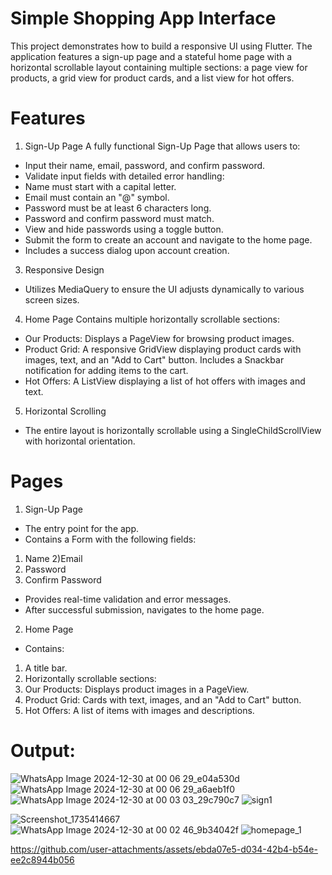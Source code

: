 
# Simple Shopping App Interface
This project demonstrates how to build a responsive UI using Flutter. The application features a sign-up page and a stateful home page with a horizontal scrollable layout containing multiple sections: a page view for products, a grid view for product cards, and a list view for hot offers.

# Features
1. Sign-Up Page
A fully functional Sign-Up Page that allows users to:
- Input their name, email, password, and confirm password.
-  Validate input fields with detailed error handling:
- Name must start with a capital letter.
- Email must contain an "@" symbol.
- Password must be at least 6 characters long.
- Password and confirm password must match.
- View and hide passwords using a toggle button.
- Submit the form to create an account and navigate to the home page.
- Includes a success dialog upon account creation.
3. Responsive Design
- Utilizes MediaQuery to ensure the UI adjusts dynamically to various screen sizes.
4. Home Page
Contains multiple horizontally scrollable sections:
- Our Products: Displays a PageView for browsing product images.
- Product Grid: A responsive GridView displaying product cards with images, text, and an "Add to Cart" button. Includes a Snackbar notification for adding items to the cart.
- Hot Offers: A ListView displaying a list of hot offers with images and text.
5. Horizontal Scrolling
- The entire layout is horizontally scrollable using a SingleChildScrollView with horizontal orientation.
# Pages
1. Sign-Up Page
- The entry point for the app.
- Contains a Form with the following fields:
1) Name
2)Email
3) Password
4) Confirm Password
- Provides real-time validation and error messages.
- After successful submission, navigates to the home page.
2. Home Page
- Contains:
1) A title bar.
2) Horizontally scrollable sections:
3) Our Products: Displays product images in a PageView.
4) Product Grid: Cards with text, images, and an "Add to Cart" button.
5) Hot Offers: A list of items with images and descriptions.
# Output:


![WhatsApp Image 2024-12-30 at 00 06 29_e04a530d](https://github.com/user-attachments/assets/ca113222-bce6-4b4a-9f0c-680dff5fd942)
![WhatsApp Image 2024-12-30 at 00 06 29_a6aeb1f0](https://github.com/user-attachments/assets/0fead678-d843-46c2-b493-a9f6c350645e)
![WhatsApp Image 2024-12-30 at 00 03 03_29c790c7](https://github.com/user-attachments/assets/c720a2cd-a609-490a-bd36-bfe1cb3afa92)
![sign1](https://github.com/user-attachments/assets/24d9943a-901a-4b96-9c9c-d2d88c635819)


![Screenshot_1735414667](https://github.com/user-attachments/assets/cf170a80-84e0-44b1-9f32-3bf0b4bbbd60)
![WhatsApp Image 2024-12-30 at 00 02 46_9b34042f](https://github.com/user-attachments/assets/62fae952-47be-4cb3-9ec5-51f5ed5f3b5d)
![homepage_1](https://github.com/user-attachments/assets/8a8a1edf-281a-4f8f-80b7-b99d48f64e13)



https://github.com/user-attachments/assets/ebda07e5-d034-42b4-b54e-ee2c8944b056






